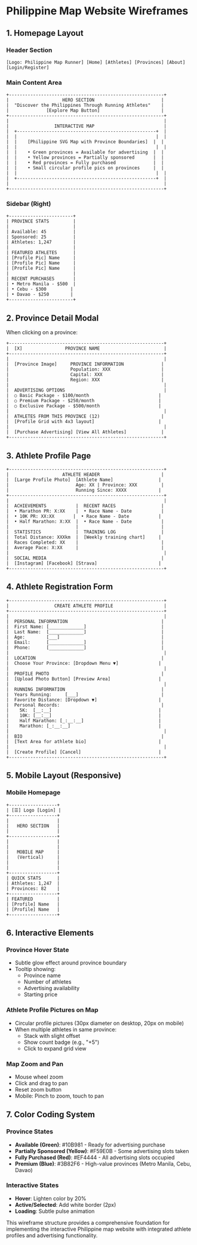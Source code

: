 # Philippine Map Website Wireframes

## 1. Homepage Layout

### Header Section
```
[Logo: Philippine Map Runner] [Home] [Athletes] [Provinces] [About] [Login/Register]
```

### Main Content Area
```
+----------------------------------------------------------+
|                    HERO SECTION                         |
|  "Discover the Philippines Through Running Athletes"    |
|              [Explore Map Button]                       |
+----------------------------------------------------------+
|                                                          |
|                 INTERACTIVE MAP                          |
|  +----------------------------------------------------+  |
|  |                                                    |  |
|  |    [Philippine SVG Map with Province Boundaries]  |  |
|  |                                                    |  |
|  |    • Green provinces = Available for advertising  |  |
|  |    • Yellow provinces = Partially sponsored       |  |
|  |    • Red provinces = Fully purchased              |  |
|  |    • Small circular profile pics on provinces     |  |
|  |                                                    |  |
|  +----------------------------------------------------+  |
|                                                          |
+----------------------------------------------------------+
```

### Sidebar (Right)
```
+------------------------+
| PROVINCE STATS         |
|                        |
| Available: 45          |
| Sponsored: 25          |
| Athletes: 1,247        |
|                        |
| FEATURED ATHLETES      |
| [Profile Pic] Name     |
| [Profile Pic] Name     |
| [Profile Pic] Name     |
|                        |
| RECENT PURCHASES       |
| • Metro Manila - $500  |
| • Cebu - $300         |
| • Davao - $250        |
+------------------------+
```

## 2. Province Detail Modal

When clicking on a province:
```
+----------------------------------------------------------+
|  [X]                PROVINCE NAME                        |
+----------------------------------------------------------+
|                                                          |
|  [Province Image]     PROVINCE INFORMATION              |
|                       Population: XXX                   |
|                       Capital: XXX                      |
|                       Region: XXX                       |
|                                                          |
|  ADVERTISING OPTIONS                                     |
|  ○ Basic Package - $100/month                          |
|  ○ Premium Package - $250/month                        |
|  ○ Exclusive Package - $500/month                      |
|                                                          |
|  ATHLETES FROM THIS PROVINCE (12)                       |
|  [Profile Grid with 4x3 layout]                        |
|                                                          |
|  [Purchase Advertising] [View All Athletes]             |
+----------------------------------------------------------+
```

## 3. Athlete Profile Page

```
+----------------------------------------------------------+
|                    ATHLETE HEADER                       |
|  [Large Profile Photo]  [Athlete Name]                 |
|                         Age: XX | Province: XXX         |
|                         Running Since: XXXX            |
+----------------------------------------------------------+
|                                                          |
|  ACHIEVEMENTS           |  RECENT RACES                 |
|  • Marathon PR: X:XX    |  • Race Name - Date           |
|  • 10K PR: XX:XX       |  • Race Name - Date           |
|  • Half Marathon: X:XX  |  • Race Name - Date           |
|                         |                               |
|  STATISTICS             |  TRAINING LOG                 |
|  Total Distance: XXXkm  |  [Weekly training chart]     |
|  Races Completed: XX    |                               |
|  Average Pace: X:XX     |                               |
|                                                          |
|  SOCIAL MEDIA                                           |
|  [Instagram] [Facebook] [Strava]                       |
+----------------------------------------------------------+
```

## 4. Athlete Registration Form

```
+----------------------------------------------------------+
|                 CREATE ATHLETE PROFILE                   |
+----------------------------------------------------------+
|                                                          |
|  PERSONAL INFORMATION                                   |
|  First Name: [_____________]                            |
|  Last Name:  [_____________]                            |
|  Age:        [___]                                      |
|  Email:      [_____________]                            |
|  Phone:      [_____________]                            |
|                                                          |
|  LOCATION                                               |
|  Choose Your Province: [Dropdown Menu ▼]               |
|                                                          |
|  PROFILE PHOTO                                          |
|  [Upload Photo Button] [Preview Area]                  |
|                                                          |
|  RUNNING INFORMATION                                    |
|  Years Running:     [___]                               |
|  Favorite Distance: [Dropdown ▼]                       |
|  Personal Records:                                      |
|    5K:  [__:__]                                        |
|    10K: [__:__]                                        |
|    Half Marathon: [_:__:__]                            |
|    Marathon: [_:__:__]                                 |
|                                                          |
|  BIO                                                    |
|  [Text Area for athlete bio]                           |
|                                                          |
|  [Create Profile] [Cancel]                             |
+----------------------------------------------------------+
```

## 5. Mobile Layout (Responsive)

### Mobile Homepage
```
+------------------+
| [☰] Logo [Login] |
+------------------+
|                  |
|   HERO SECTION   |
|                  |
+------------------+
|                  |
|                  |
|   MOBILE MAP     |
|   (Vertical)     |
|                  |
|                  |
+------------------+
| QUICK STATS      |
| Athletes: 1,247  |
| Provinces: 82    |
+------------------+
| FEATURED         |
| [Profile] Name   |
| [Profile] Name   |
+------------------+
```

## 6. Interactive Elements

### Province Hover State
- Subtle glow effect around province boundary
- Tooltip showing:
  - Province name
  - Number of athletes
  - Advertising availability
  - Starting price

### Athlete Profile Pictures on Map
- Circular profile pictures (30px diameter on desktop, 20px on mobile)
- When multiple athletes in same province:
  - Stack with slight offset
  - Show count badge (e.g., "+5")
  - Click to expand grid view

### Map Zoom and Pan
- Mouse wheel zoom
- Click and drag to pan
- Reset zoom button
- Mobile: Pinch to zoom, touch to pan

## 7. Color Coding System

### Province States
- **Available (Green)**: #10B981 - Ready for advertising purchase
- **Partially Sponsored (Yellow)**: #F59E0B - Some advertising slots taken
- **Fully Purchased (Red)**: #EF4444 - All advertising slots occupied
- **Premium (Blue)**: #3B82F6 - High-value provinces (Metro Manila, Cebu, Davao)

### Interactive States
- **Hover**: Lighten color by 20%
- **Active/Selected**: Add white border (2px)
- **Loading**: Subtle pulse animation

This wireframe structure provides a comprehensive foundation for implementing the interactive Philippine map website with integrated athlete profiles and advertising functionality.


